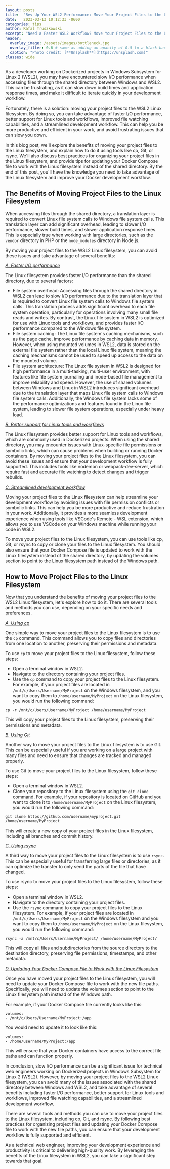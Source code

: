 ```yaml
---
layout: posts
title:  "Rev Up Your WSL2 Performance: Move Your Project Files to the Linux Filesystem for High Octane Results"
date:   2023-03-13 10:12:33 -0600
categories: tips
author: Rafal Truszkowski
excerpt: "Need a Faster WSL2 Workflow? Move Your Project Files to the Linux Filesystem! In this post, we'll explore how the Linux filesystem can provide faster I/O performance, better support for Linux tools, and an overall more efficient development experience for technical web engineers working in WSL2."
header:
  overlay_image: /assets/images/bottleneck.jpg
  overlay_filter: 0.6 # same as adding an opacity of 0.5 to a black background
  caption: "Photo credit: [**Unsplash**](https://unsplash.com)"
classes: wide
---
```

As a developer working on Dockerized projects in Windows Subsystem for Linux 2 (WSL2), you may have encountered slow I/O performance when accessing files through the shared directory between Windows and WSL2. This can be frustrating, as it can slow down build times and application response times, and make it difficult to iterate quickly in your development workflow.

Fortunately, there is a solution: moving your project files to the WSL2 Linux filesystem. By doing so, you can take advantage of faster I/O performance, better support for Linux tools and workflows, improved file watching capabilities, and a streamlined development workflow. This can help you be more productive and efficient in your work, and avoid frustrating issues that can slow you down.

In this blog post, we'll explore the benefits of moving your project files to the Linux filesystem, and explain how to do it using tools like cp, Git, or rsync. We'll also discuss best practices for organizing your project files in the Linux filesystem, and provide tips for updating your Docker Compose file to work with the Linux filesystem instead of the shared directory. By the end of this post, you'll have the knowledge you need to take advantage of the Linux filesystem and improve your Docker development workflow.

## The Benefits of Moving Project Files to the Linux Filesystem

When accessing files through the shared directory, a translation layer is required to convert Linux file system calls to Windows file system calls. This translation layer can add significant overhead, leading to slower I/O performance, slower build times, and slower application response times. This is especially true when working with large directories, such as the `vendor` directory in PHP or the `node_modules` directory in Node.js.

By moving your project files to the WSL2 Linux filesystem, you can avoid these issues and take advantage of several benefits:

*<u>A. Faster I/O performance</u>*

The Linux filesystem provides faster I/O performance than the shared directory, due to several factors:
- File system overhead: Accessing files through the shared directory in WSL2 can lead to slow I/O performance due to the translation layer that is required to convert Linux file system calls to Windows file system calls. This translation process adds significant overhead to each file system operation, particularly for operations involving many small file reads and writes. By contrast, the Linux file system in WSL2 is optimized for use with Linux tools and workflows, and provides faster I/O performance compared to the Windows file system.
- File system caching: The Linux file system's caching mechanisms, such as the page cache, improve performance by caching data in memory. However, when using mounted volumes in WSL2, data is stored on the external file system rather than the local Linux file system, meaning the caching mechanisms cannot be used to speed up access to the data on the mounted volume.
- File system architecture: The Linux file system in WSL2 is designed for high performance in a multi-tasking, multi-user environment, with features like file system journaling and inode-based file management to improve reliability and speed. However, the use of shared volumes between Windows and Linux in WSL2 introduces significant overhead due to the translation layer that maps Linux file system calls to Windows file system calls. Additionally, the Windows file system lacks some of the performance optimizations and features found in the Linux file system, leading to slower file system operations, especially under heavy load.

*<u>B. Better support for Linux tools and workflows</u>*

The Linux filesystem provides better support for Linux tools and workflows, which are commonly used in Dockerized projects. When using the shared directory, you may encounter issues with Linux-specific file permissions or symbolic links, which can cause problems when building or running Docker containers. By moving your project files to the Linux filesystem, you can avoid these issues and ensure that your development workflow is fully supported. This includes tools like nodemon or webpack-dev-server, which require fast and accurate file watching to detect changes and trigger rebuilds.

*<u>C. Streamlined development workflow</u>*

Moving your project files to the Linux filesystem can help streamline your development workflow by avoiding issues with file permission conflicts or symbolic links. This can help you be more productive and reduce frustration in your work. Additionally, it provides a more seamless development experience when using tools like VSCode's Remote - WSL extension, which allows you to use VSCode on your Windows machine while running your code in WSL2.

To move your project files to the Linux filesystem, you can use tools like cp, Git, or rsync to copy or clone your files to the Linux filesystem. You should also ensure that your Docker Compose file is updated to work with the Linux filesystem instead of the shared directory, by updating the volumes section to point to the Linux filesystem path instead of the Windows path.


## How to Move Project Files to the Linux Filesystem

Now that you understand the benefits of moving your project files to the WSL2 Linux filesystem, let's explore how to do it. There are several tools and methods you can use, depending on your specific needs and preferences.

*<u>A. Using cp</u>*

One simple way to move your project files to the Linux filesystem is to use the `cp` command. This command allows you to copy files and directories from one location to another, preserving their permissions and metadata.

To use `cp` to move your project files to the Linux filesystem, follow these steps:

- Open a terminal window in WSL2.
- Navigate to the directory containing your project files.
- Use the `cp` command to copy your project files to the Linux filesystem. For example, if your project files are located in `/mnt/c/Users/Username/MyProject` on the Windows filesystem, and you want to copy them to `/home/username/MyProject` on the Linux filesystem, you would run the following command:

```
cp -r /mnt/c/Users/Username/MyProject /home/username/MyProject
```

This will copy your project files to the Linux filesystem, preserving their permissions and metadata.

*<u>B. Using Git</u>*

Another way to move your project files to the Linux filesystem is to use Git. This can be especially useful if you are working on a large project with many files and need to ensure that changes are tracked and managed properly.

To use Git to move your project files to the Linux filesystem, follow these steps:

- Open a terminal window in WSL2.
- Clone your repository to the Linux filesystem using the `git clone` command. For example, if your repository is located on GitHub and you want to clone it to `/home/username/MyProject` on the Linux filesystem, you would run the following command:

```
git clone https://github.com/username/myproject.git /home/username/MyProject
```

This will create a new copy of your project files in the Linux filesystem, including all branches and commit history.

*<u>C. Using rsync</u>*

A third way to move your project files to the Linux filesystem is to use `rsync`. This can be especially useful for transferring large files or directories, as it can optimize the transfer to only send the parts of the file that have changed.

To use rsync to move your project files to the Linux filesystem, follow these steps:

- Open a terminal window in WSL2.
- Navigate to the directory containing your project files.
- Use the `rsync` command to copy your project files to the Linux filesystem. For example, if your project files are located in `/mnt/c/Users/Username/MyProject` on the Windows filesystem and you want to copy them to `/home/username/MyProject` on the Linux filesystem, you would run the following command:

```
rsync -a /mnt/c/Users/Username/MyProject/ /home/username/MyProject/
```

This will copy all files and subdirectories from the source directory to the destination directory, preserving file permissions, timestamps, and other metadata.

*<u>D. Updating Your Docker Compose File to Work with the Linux Filesystem</u>*

Once you have moved your project files to the Linux filesystem, you will need to update your Docker Compose file to work with the new file paths. Specifically, you will need to update the volumes section to point to the Linux filesystem path instead of the Windows path.

For example, if your Docker Compose file currently looks like this:

```
volumes:
- /mnt/c/Users/Username/MyProject:/app
```

You would need to update it to look like this:

```
volumes:
- /home/username/MyProject:/app
```

This will ensure that your Docker containers have access to the correct file paths and can function properly.

In conclusion, slow I/O performance can be a significant issue for technical web engineers working on Dockerized projects in Windows Subsystem for Linux 2 (WSL2). However, by moving your project files to the WSL2 Linux filesystem, you can avoid many of the issues associated with the shared directory between Windows and WSL2, and take advantage of several benefits including faster I/O performance, better support for Linux tools and workflows, improved file watching capabilities, and a streamlined development workflow.

There are several tools and methods you can use to move your project files to the Linux filesystem, including cp, Git, and rsync. By following best practices for organizing project files and updating your Docker Compose file to work with the new file paths, you can ensure that your development workflow is fully supported and efficient.

As a technical web engineer, improving your development experience and productivity is critical to delivering high-quality work. By leveraging the benefits of the Linux filesystem in WSL2, you can take a significant step towards that goal.